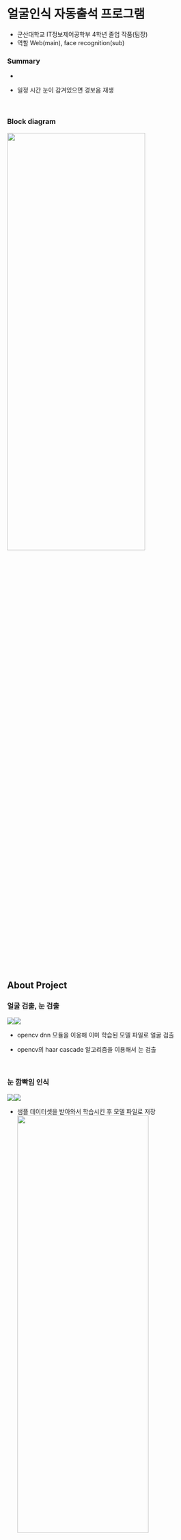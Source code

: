 # 얼굴인식 자동출석 프로그램

* 군산대학교 IT정보제어공학부 4학년 졸업 작품(팀장)
* 역할 Web(main), face recognition(sub)
### Summary

* 

* 일정 시간 눈이 감겨있으면 경보음 재생
  <br>

  <br>
  
  
### Block diagram


<img src="https://user-images.githubusercontent.com/75367132/214056920-bb085685-5444-45dd-a3cb-2abc99d5823b.PNG" width="80%" height="50%">


<br>

## About Project

### 얼굴 검출, 눈 검출

<img src="https://img.shields.io/badge/Language-Python-green?style=flat"/><img src="https://img.shields.io/badge/Library-Opencv-blue?style=flat"/>

* opencv dnn 모듈을 이옹해 이미 학습된 모델 파일로 얼굴 검출

* opencv의 haar cascade 알고리즘을 이용해서 눈 검출


  <br>

### 눈 깜빡임 인식

<img src="https://img.shields.io/badge/Language-Python-green?style=flat"/><img src="https://img.shields.io/badge/Library-Opencv-blue?style=flat"/>

* 샘플 데이터셋을 받아와서 학습시킨 후 모델 파일로 저장
  <img src="https://data-flair.training/blogs/wp-content/uploads/sites/2/2021/07/driver-drowsiness-dataset-sample.png" width="80%" height="50%">
* 학습시킨 모델 파일로 눈 깜빡 여부 예측
  <br>
  <br>
  
  
## 참고한 링크
***

[스트리밍](https://m.post.naver.com/viewer/postView.nhn?volumeNo=29553682&memberNo=2534901&vType=VERTICAL)

[얼굴인식_dlib](https://yunwoong.tistory.com/84)

[dlib_download](https://thecodingnote.tistory.com/8)

[눈깜박인식](https://github.com/kairess/eye_blink_detector)


## Results

https://youtu.be/MJOeVdWbd_E



<br>

